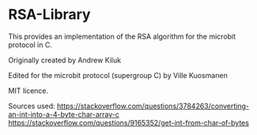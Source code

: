 RSA-Library
===========

This provides an implementation of the RSA algorithm for the microbit protocol in C.

Originally created by Andrew Kiluk

Edited for the microbit protocol (supergroup C) by Ville Kuosmanen

MIT licence.

Sources used:
https://stackoverflow.com/questions/3784263/converting-an-int-into-a-4-byte-char-array-c
https://stackoverflow.com/questions/9165352/get-int-from-char-of-bytes
